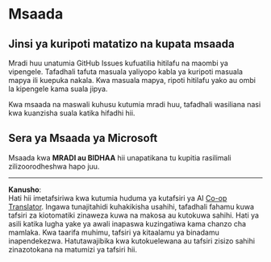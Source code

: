 <!--
CO_OP_TRANSLATOR_METADATA:
{
  "original_hash": "cd89329575372232e59605f7a08ae0df",
  "translation_date": "2025-08-27T20:29:14+00:00",
  "source_file": "SUPPORT.md",
  "language_code": "sw"
}
-->
# Msaada

## Jinsi ya kuripoti matatizo na kupata msaada  

Mradi huu unatumia GitHub Issues kufuatilia hitilafu na maombi ya vipengele. Tafadhali tafuta masuala yaliyopo kabla ya kuripoti masuala mapya ili kuepuka nakala. Kwa masuala mapya, ripoti hitilafu yako au ombi la kipengele kama suala jipya.

Kwa msaada na maswali kuhusu kutumia mradi huu, tafadhali wasiliana nasi kwa kuanzisha suala katika hifadhi hii.

## Sera ya Msaada ya Microsoft  

Msaada kwa **MRADI au BIDHAA** hii unapatikana tu kupitia rasilimali zilizoorodheshwa hapo juu.

---

**Kanusho**:  
Hati hii imetafsiriwa kwa kutumia huduma ya kutafsiri ya AI [Co-op Translator](https://github.com/Azure/co-op-translator). Ingawa tunajitahidi kuhakikisha usahihi, tafadhali fahamu kuwa tafsiri za kiotomatiki zinaweza kuwa na makosa au kutokuwa sahihi. Hati ya asili katika lugha yake ya awali inapaswa kuzingatiwa kama chanzo cha mamlaka. Kwa taarifa muhimu, tafsiri ya kitaalamu ya binadamu inapendekezwa. Hatutawajibika kwa kutokuelewana au tafsiri zisizo sahihi zinazotokana na matumizi ya tafsiri hii.